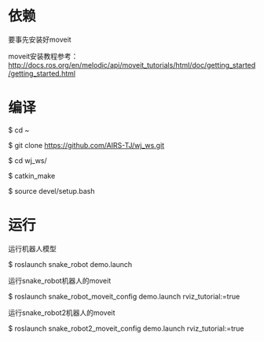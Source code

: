 # 依赖

要事先安装好moveit

moveit安装教程参考：
http://docs.ros.org/en/melodic/api/moveit_tutorials/html/doc/getting_started/getting_started.html


# 编译

$ cd ~

$ git clone https://github.com/AIRS-TJ/wj_ws.git

$ cd wj_ws/

$ catkin_make

$ source devel/setup.bash 

# 运行

运行机器人模型

$ roslaunch snake_robot demo.launch

运行snake_robot机器人的moveit

$ roslaunch snake_robot_moveit_config demo.launch rviz_tutorial:=true

运行snake_robot2机器人的moveit

$ roslaunch snake_robot2_moveit_config demo.launch rviz_tutorial:=true

